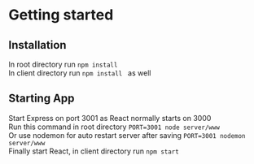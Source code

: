 # Getting started

## Installation 

In root directory run ``` npm install ``` <br/>
In client directory run ```npm install ``` as well 

## Starting App

Start Express on port 3001 as React normally starts on 3000 <br/>
Run this command in root directory ``` PORT=3001 node server/www ``` <br/>
Or use nodemon for auto restart server after saving  ``` PORT=3001 nodemon server/www ``` <br/>
Finally start React, in client directory run ``` npm start ``` <br/>
